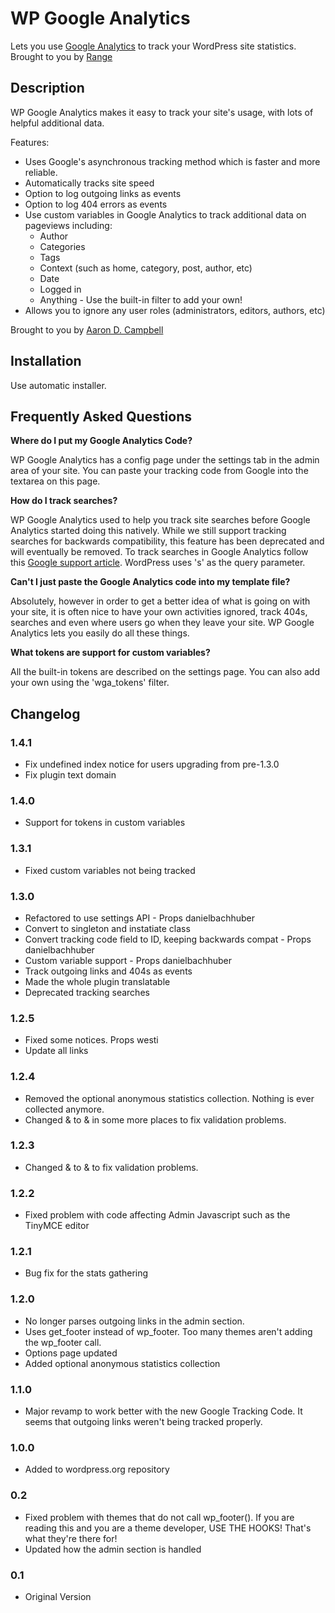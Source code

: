 # WP Google Analytics

Lets you use <a href="http://analytics.google.com">Google Analytics</a> to track your WordPress site statistics.  Brought to you by <a href="http://ran.ge">Range</a>

## Description

WP Google Analytics makes it easy to track your site's usage, with lots of
helpful additional data.

Features:

* Uses Google's asynchronous tracking method which is faster and more reliable.
* Automatically tracks site speed
* Option to log outgoing links as events
* Option to log 404 errors as events
* Use custom variables in Google Analytics to track additional data on pageviews including:
	* Author
	* Categories
	* Tags
	* Context (such as home, category, post, author, etc)
	* Date
	* Logged in
	* Anything - Use the built-in filter to add your own!
* Allows you to ignore any user roles (administrators, editors, authors, etc)

Brought to you by <a href="http://aarondcampbell.com/" title="WordPress Plugins">Aaron D. Campbell</a>

## Installation

Use automatic installer.

## Frequently Asked Questions

**Where do I put my Google Analytics Code?**

WP Google Analytics has a config page under the settings tab in the admin area
of your site.  You can paste your tracking code from Google into the textarea on
this page.

**How do I track searches?**

WP Google Analytics used to help you track site searches before Google Analytics
started doing this natively.  While we still support tracking searches for
backwards compatibility, this feature has been deprecated and will eventually be
removed.  To track searches in Google Analytics follow this
<a href="http://support.google.com/analytics/bin/answer.py?hl=en&answer=1012264">Google support article</a>.
WordPress uses 's' as the query parameter.

**Can't I just paste the Google Analytics code into my template file?**

Absolutely, however in order to get a better idea of what is going on with your
site, it is often nice to have your own activities ignored, track 404s, searches
and even where users go when they leave your site.  WP Google Analytics lets you
easily do all these things.

**What tokens are support for custom variables?**

All the built-in tokens are described on the settings page.  You can also add
your own using the 'wga_tokens' filter.

## Changelog

### 1.4.1
* Fix undefined index notice for users upgrading from pre-1.3.0
* Fix plugin text domain

### 1.4.0
* Support for tokens in custom variables

### 1.3.1
* Fixed custom variables not being tracked

### 1.3.0
* Refactored to use settings API - Props danielbachhuber
* Convert to singleton and instatiate class
* Convert tracking code field to ID, keeping backwards compat - Props danielbachhuber
* Custom variable support - Props danielbachhuber
* Track outgoing links and 404s as events
* Made the whole plugin translatable
* Deprecated tracking searches

### 1.2.5
* Fixed some notices. Props westi
* Update all links

### 1.2.4
* Removed the optional anonymous statistics collection.  Nothing is ever collected anymore.
* Changed & to &amp; in some more places to fix validation problems.

### 1.2.3
* Changed & to &amp; to fix validation problems.

### 1.2.2
* Fixed problem with code affecting Admin Javascript such as the TinyMCE editor

### 1.2.1
* Bug fix for the stats gathering

### 1.2.0
* No longer parses outgoing links in the admin section.
* Uses get_footer instead of wp_footer.  Too many themes aren't adding the wp_footer call.
* Options page updated
* Added optional anonymous statistics collection

### 1.1.0
* Major revamp to work better with the new Google Tracking Code.  It seems that outgoing links weren't being tracked properly.

### 1.0.0
* Added to wordpress.org repository

### 0.2
* Fixed problem with themes that do not call wp_footer().  If you are reading this and you are a theme developer, USE THE HOOKS!  That's what they're there for!
* Updated how the admin section is handled

### 0.1
* Original Version
